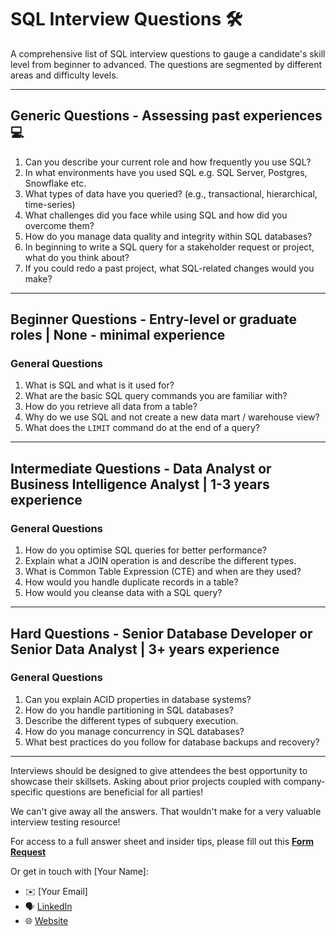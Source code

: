 # SQL Interview Questions 🛠️

A comprehensive list of SQL interview questions to gauge a candidate's skill level from beginner to advanced. The questions are segmented by different areas and difficulty levels.

---

## Generic Questions - Assessing past experiences 💻

1. Can you describe your current role and how frequently you use SQL?
2. In what environments have you used SQL e.g. SQL Server, Postgres, Snowflake etc.
3. What types of data have you queried? (e.g., transactional, hierarchical, time-series)
4. What challenges did you face while using SQL and how did you overcome them?
6. How do you manage data quality and integrity within SQL databases?
7. In beginning to write a SQL query for a stakeholder request or project, what do you think about?
8. If you could redo a past project, what SQL-related changes would you make?

---

## Beginner Questions - Entry-level or graduate roles | None - minimal experience 

### General Questions

1. What is SQL and what is it used for?
2. What are the basic SQL query commands you are familiar with?
3. How do you retrieve all data from a table?
4. Why do we use SQL and not create a new data mart / warehouse view?
5. What does the `LIMIT` command do at the end of a query?

---

## Intermediate Questions - Data Analyst or Business Intelligence Analyst | 1-3 years experience 

### General Questions

1. How do you optimise SQL queries for better performance?
2. Explain what a JOIN operation is and describe the different types.
3. What is Common Table Expression (CTE) and when are they used?
4. How would you handle duplicate records in a table?
5. How would you cleanse data with a SQL query?

---

## Hard Questions - Senior Database Developer or Senior Data Analyst | 3+ years experience 

### General Questions

1. Can you explain ACID properties in database systems?
2. How do you handle partitioning in SQL databases?
3. Describe the different types of subquery execution.
4. How do you manage concurrency in SQL databases?
5. What best practices do you follow for database backups and recovery?

---

Interviews should be designed to give attendees the best opportunity to showcase their skillsets. Asking about prior projects coupled with company-specific questions are beneficial for all parties!

We can't give away all the answers. That wouldn't make for a very valuable interview testing resource!

For access to a full answer sheet and insider tips, please fill out this [**Form Request**](https://forms.gle/D8bvXXa9N1EkUzcb7)

Or get in touch with [Your Name]:

- ✉️ [Your Email]
- 🗣️ [LinkedIn](https://www.linkedin.com/in/your-linkedin-profile/)
- 🌐 [Website](https://yourwebsite.com/)

